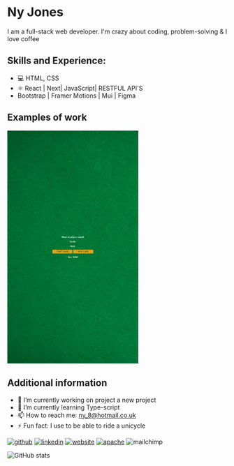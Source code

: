 


# Ny Jones

 I am a full-stack web developer. I'm crazy about coding, problem-solving & I love coffee 



## Skills and Experience:
* 💻 HTML, CSS 
* ⚛ React | Next| JavaScript| RESTFUL API'S
* Bootstrap | Framer Motions | Mui | Figma

## Examples of work

<a href="index.html"><img src="https://github.com/ny2669/ny2669/blob/main/_C__Users_ny_8_Desktop_black%2520jack_index.html(iPhone%206_7_8).png" width="300px"></a>

## Additional information

- 🔭 I’m currently working on project a new project 
- 🌱 I’m currently learning Type-script 
- 📫 How to reach me: ny_8@hotmail.co.uk 
- ⚡ Fun fact: I use to be able to ride a unicycle 

[<img src='https://cdn.jsdelivr.net/npm/simple-icons@3.0.1/icons/github.svg' alt='github' height='40'>](https://github.com/https://github.com/ny2669)  [<img src='https://cdn.jsdelivr.net/npm/simple-icons@3.0.1/icons/linkedin.svg' alt='linkedin' height='40'>](https://www.linkedin.com/in/https://www.linkedin.com/in/ny-jones-web-dev//)  [<img src='https://cdn.jsdelivr.net/npm/simple-icons@3.0.1/icons/icloud.svg' alt='website' height='40'>](https://ny2669.github.io/portfolio-scroll/) [<img src='https://cdn.jsdelivr.net/npm/simple-icons@3.0.1/icons/apache.svg' alt='apache' height='40'>](http://) <img src='https://cdn.jsdelivr.net/npm/simple-icons@3.0.1/icons/mailchimp.svg' alt='mailchimp' height='40'>





![GitHub stats](https://github-readme-stats.vercel.app/api?username=ny2669&show_icons=true)  




